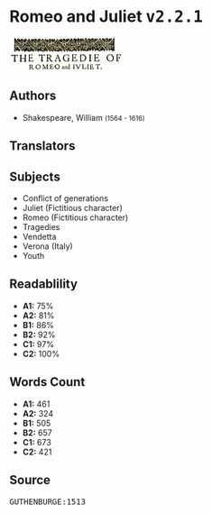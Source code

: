 # Romeo and Juliet <kbd>v2.2.1</kbd>

![](./cover.medium.jpg "")

## Authors


 - Shakespeare, William <small>(1564 - 1616)</small>

## Translators



## Subjects


 - Conflict of generations
 - Juliet (Fictitious character)
 - Romeo (Fictitious character)
 - Tragedies
 - Vendetta
 - Verona (Italy)
 - Youth

## Readablility


 - **A1:** 75%
 - **A2:** 81%
 - **B1:** 86%
 - **B2:** 92%
 - **C1:** 97%
 - **C2:** 100%

## Words Count


 - **A1:** 461
 - **A2:** 324
 - **B1:** 505
 - **B2:** 657
 - **C1:** 673
 - **C2:** 421

## Source


<kbd>GUTHENBURGE:1513</kbd>

